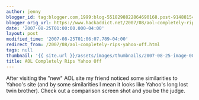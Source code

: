 ```yaml
---
author: jenny
blogger_id: tag:blogger.com,1999:blog-5518298822864690168.post-9148815447825794519
blogger_orig_url: https://www.hackaddict.net/2007/08/aol-completely-rips-yahoo-off.html
date: '2007-08-25T01:00:00.000-04:00'
layout: post
modified_time: '2007-08-25T01:06:07.789-04:00'
redirect_from: /2007/08/aol-completely-rips-yahoo-off.html
tags: null
thumbnail: '{{ site.url }}/assets/images/thumbnails/2007-08-25-image-0000.jpg'
title: AOL Completely Rips Yahoo Off
---
```


After visiting the "new" AOL site my friend noticed some similarities to Yahoo's site (and by some similarities I mean it looks like Yahoo's long lost twin brother).  Check out a comparison screen shot and you be the judge.<br /><br /><a onblur="try {parent.deselectBloggerImageGracefully();} catch(e) {}" href="http://bp0.blogger.com/_Gj3xvk4ycVs/Rs-4Oiy9ofI/AAAAAAAAARI/FDMtf2E2_8A/s1600-h/ishot-2.jpg"><img style="margin: 0px auto 10px; display: block; text-align: center; cursor: pointer;" src="http://bp0.blogger.com/_Gj3xvk4ycVs/Rs-4Oiy9ofI/AAAAAAAAARI/FDMtf2E2_8A/s400/ishot-2.jpg" alt="" id="BLOGGER_PHOTO_ID_5102499462832300530" border="0" /><br /></a><a onblur="try {parent.deselectBloggerImageGracefully();} catch(e) {}" href="http://bp1.blogger.com/_Gj3xvk4ycVs/Rs-4dyy9ogI/AAAAAAAAARQ/sYhvNGLqWnw/s1600-h/ishot-3.jpg"><img style="margin: 0px auto 10px; display: block; text-align: center; cursor: pointer;" src="http://bp1.blogger.com/_Gj3xvk4ycVs/Rs-4dyy9ogI/AAAAAAAAARQ/sYhvNGLqWnw/s400/ishot-3.jpg" alt="" id="BLOGGER_PHOTO_ID_5102499724825305602" border="0" /><br /></a>